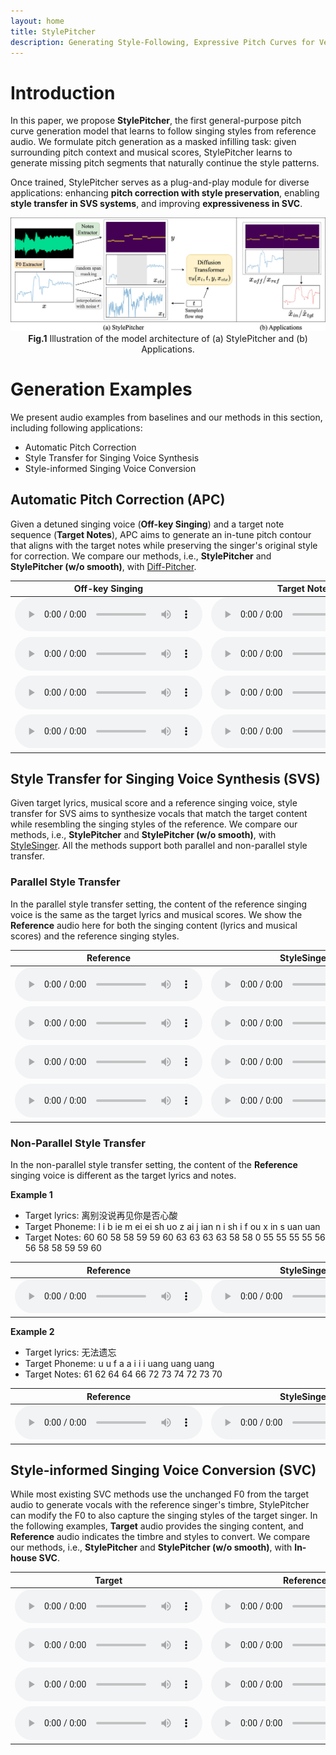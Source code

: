 ```yaml
---
layout: home
title: StylePitcher
description: Generating Style-Following, Expressive Pitch Curves for Versatile Singing Tasks
---
```


# Introduction

In this paper, we propose **StylePitcher**, the first general-purpose pitch curve generation model that learns to follow singing styles from reference audio. We formulate pitch generation as a masked infilling task: given surrounding pitch context and musical scores, StylePitcher learns to generate missing pitch segments that naturally continue the style patterns. 

Once trained, StylePitcher serves as a plug-and-play module for diverse applications: enhancing **pitch correction with style preservation**, enabling **style transfer in SVS systems**, and improving **expressiveness in SVC**.

<div align="center">
  <img src="figures/models.png" width=800 alt="">
  <figcaption><strong>Fig.1</strong> Illustration of the model architecture of (a) StylePitcher and (b) Applications.</figcaption>
</div>

# Generation Examples

We present audio examples from baselines and our methods in this section, including following applications:
* Automatic Pitch Correction
* Style Transfer for Singing Voice Synthesis
* Style-informed Singing Voice Conversion

## Automatic Pitch Correction (APC)

Given a detuned singing voice (**Off-key Singing**) and a target note sequence (**Target Notes**), APC aims to generate an in-tune pitch contour that aligns with the target notes while preserving the singer's original style for correction. We compare our methods, i.e., **StylePitcher** and **StylePitcher (w/o smooth)**, with [Diff-Pitcher](https://diffpitcher.github.io/demo/).

<table class="audio-table">
  <thead>
    <tr class="header">
    <th>Off-key Singing</th>
    <th>Target Notes</th>
    <th>Diff-Pitcher</th>
    <th>StylePitcher</th>
    <th>StylePitcher (w/o smooth)</th>
    </tr>
  </thead>
  <tbody>
    <tr>
      <td><audio controls=""><source src="assets/demos/APC/f1_0.wav" type="audio/mpeg" /></audio></td>
      <td><audio controls=""><source src="assets/demos/APC/f1_0_midi.wav" type="audio/mpeg" /></audio></td>
      <td><audio controls=""><source src="assets/demos/APC/f1_0_tuned.wav" type="audio/mpeg" /></audio></td>
      <td><audio controls=""><source src="assets/demos/APC/f1_0_tnued_ours.wav" type="audio/mpeg" /></audio></td>
      <td><audio controls=""><source src="assets/demos/APC/f1_0_tnued_ours_unsmooth.wav" type="audio/mpeg" /></audio></td>
    </tr>
    <tr>
      <td><audio controls=""><source src="assets/demos/APC/f3_16.wav" type="audio/mpeg" /></audio></td>
      <td><audio controls=""><source src="assets/demos/APC/f3_16_midi.wav" type="audio/mpeg" /></audio></td>
      <td><audio controls=""><source src="assets/demos/APC/f3_16_tuned.wav" type="audio/mpeg" /></audio></td>
      <td><audio controls=""><source src="assets/demos/APC/f3_16_tnued_ours.wav" type="audio/mpeg" /></audio></td>
      <td><audio controls=""><source src="assets/demos/APC/f3_16_tnued_ours_unsmooth.wav" type="audio/mpeg" /></audio></td>
    </tr>
    <tr>
      <td><audio controls=""><source src="assets/demos/APC/m2_1.wav" type="audio/mpeg" /></audio></td>
      <td><audio controls=""><source src="assets/demos/APC/m2_1_midi.wav" type="audio/mpeg" /></audio></td>
      <td><audio controls=""><source src="assets/demos/APC/m2_1_tuned.wav" type="audio/mpeg" /></audio></td>
      <td><audio controls=""><source src="assets/demos/APC/m2_1_tnued_ours.wav" type="audio/mpeg" /></audio></td>
      <td><audio controls=""><source src="assets/demos/APC/m2_1_tnued_ours_unsmooth.wav" type="audio/mpeg" /></audio></td>
    </tr>
    <tr>
      <td><audio controls=""><source src="assets/demos/APC/m2_9.wav" type="audio/mpeg" /></audio></td>
      <td><audio controls=""><source src="assets/demos/APC/m2_9_midi.wav" type="audio/mpeg" /></audio></td>
      <td><audio controls=""><source src="assets/demos/APC/m2_9_tuned.wav" type="audio/mpeg" /></audio></td>
      <td><audio controls=""><source src="assets/demos/APC/m2_9_tnued_ours.wav" type="audio/mpeg" /></audio></td>
      <td><audio controls=""><source src="assets/demos/APC/m2_9_tnued_ours_unsmooth.wav" type="audio/mpeg" /></audio></td>
    </tr>
  </tbody>
</table>

## Style Transfer for Singing Voice Synthesis (SVS)

Given target lyrics, musical score and a reference singing voice, style transfer for SVS aims to synthesize vocals that match the target content while resembling the singing styles of the reference. We compare our methods, i.e., **StylePitcher** and **StylePitcher (w/o smooth)**, with [StyleSinger](https://aaronz345.github.io/StyleSingerDemo/). All the methods support both parallel and non-parallel style transfer. 

### Parallel Style Transfer
In the parallel style transfer setting, the content of the reference singing voice is the same as the target lyrics and musical scores. We show the **Reference** audio here for both the singing content (lyrics and musical scores) and the reference singing styles.

<table class="audio-table">
  <thead>
    <tr class="header">
    <th>Reference</th>
    <th>StyleSinger</th>
    <th>StylePitcher</th>
    <th>StylePitcher (w/o smooth)</th>
    </tr>
  </thead>
  <tbody>
    <tr>
      <td><audio controls=""><source src="assets/demos/SVS/data_3020_original.wav" type="audio/mpeg" /></audio></td>
      <td><audio controls=""><source src="assets/demos/SVS/data_3020_stylesinger.wav" type="audio/mpeg" /></audio></td>
      <td><audio controls=""><source src="assets/demos/SVS/data_3020_ours.wav" type="audio/mpeg" /></audio></td>
      <td><audio controls=""><source src="assets/demos/SVS/data_3020_ours_unsmooth.wav" type="audio/mpeg" /></audio></td>
    </tr>
    <tr>
      <td><audio controls=""><source src="assets/demos/SVS/data_1110_original.wav" type="audio/mpeg" /></audio></td>
      <td><audio controls=""><source src="assets/demos/SVS/data_1110_stylesinger.wav" type="audio/mpeg" /></audio></td>
      <td><audio controls=""><source src="assets/demos/SVS/data_1110_ours.wav" type="audio/mpeg" /></audio></td>
      <td><audio controls=""><source src="assets/demos/SVS/data_1110_ours_unsmooth.wav" type="audio/mpeg" /></audio></td>
    </tr>
    <tr>
      <td><audio controls=""><source src="assets/demos/SVS/data_4230_original.wav" type="audio/mpeg" /></audio></td>
      <td><audio controls=""><source src="assets/demos/SVS/data_4230_stylesinger.wav" type="audio/mpeg" /></audio></td>
      <td><audio controls=""><source src="assets/demos/SVS/data_4230_ours.wav" type="audio/mpeg" /></audio></td>
      <td><audio controls=""><source src="assets/demos/SVS/data_4230_ours_unsmooth.wav" type="audio/mpeg" /></audio></td>
    </tr>
    <tr>
      <td><audio controls=""><source src="assets/demos/SVS/data_6900_original.wav" type="audio/mpeg" /></audio></td>
      <td><audio controls=""><source src="assets/demos/SVS/data_6900_stylesinger.wav" type="audio/mpeg" /></audio></td>
      <td><audio controls=""><source src="assets/demos/SVS/data_6900_ours.wav" type="audio/mpeg" /></audio></td>
      <td><audio controls=""><source src="assets/demos/SVS/data_6900_ours_unsmooth.wav" type="audio/mpeg" /></audio></td>
    </tr>
  </tbody>
</table>

### Non-Parallel Style Transfer
In the non-parallel style transfer setting, the content of the **Reference** singing voice is different as the target lyrics and notes. 

**Example 1**

* Target lyrics: 离别没说再见<AP>你是否心酸
* Target Phoneme: l i b ie m ei ei sh uo z ai j ian <AP> n i sh i f ou x in s uan uan
* Target Notes: 60 60 58 58 59 59 60 63 63 63 63 58 58 0 55 55 55 55 56 56 58 58 59 59 60

<table class="audio-table">
  <thead>
    <tr class="header">
    <th>Reference</th>
    <th>StyleSinger</th>
    <th>StylePitcher</th>
    <th>StylePitcher (w/o smooth)</th>
    </tr>
  </thead>
  <tbody>
    <tr>
      <td><audio controls=""><source src="assets/demos/SVS_non_parallel/data_3450_original.wav" type="audio/mpeg" /></audio></td>
      <td><audio controls=""><source src="assets/demos/SVS_non_parallel/data_0_gen_stylesinger.wav" type="audio/mpeg" /></audio></td>
      <td><audio controls=""><source src="assets/demos/SVS_non_parallel/data_0_ours.wav" type="audio/mpeg" /></audio></td>
      <td><audio controls=""><source src="assets/demos/SVS_non_parallel/data_0_ours_unsmooth.wav" type="audio/mpeg" /></audio></td>
    </tr>
  </tbody>
</table>

**Example 2**
* Target lyrics: 无法遗忘
* Target Phoneme: u u f a a i i i uang uang uang
* Target Notes: 61 62 64 64 66 72 73 74 72 73 70

<table class="audio-table">
  <thead>
    <tr class="header">
    <th>Reference</th>
    <th>StyleSinger</th>
    <th>StylePitcher</th>
    <th>StylePitcher (w/o smooth)</th>
    </tr>
  </thead>
  <tbody>
    <tr>
      <td><audio controls=""><source src="assets/demos/SVS_non_parallel/f5_arpeggios_vibrato_a.wav" type="audio/mpeg" /></audio></td>
      <td><audio controls=""><source src="assets/demos/SVS_non_parallel/data_240_gen_stylesinger.wav" type="audio/mpeg" /></audio></td>
      <td><audio controls=""><source src="assets/demos/SVS_non_parallel/data_240_ours.wav" type="audio/mpeg" /></audio></td>
      <td><audio controls=""><source src="assets/demos/SVS_non_parallel/data_240_ours_unsmooth.wav" type="audio/mpeg" /></audio></td>
    </tr>
  </tbody>
</table>

## Style-informed Singing Voice Conversion (SVC)
While most existing SVC methods use the unchanged F0 from the target audio to generate vocals with the reference singer's timbre, StylePitcher can modify the F0 to also capture the singing styles of the target singer. In the following examples, **Target** audio provides the singing content, and **Reference** audio indicates the timbre and styles to convert. We compare our methods, i.e., **StylePitcher** and **StylePitcher (w/o smooth)**, with **In-house SVC**.

<table class="audio-table">
  <thead>
    <tr class="header">
    <th>Target</th>
    <th>Reference</th>
    <th>In-house SVC</th>
    <th>StylePitcher</th>
    <th>StylePitcher (w/o smooth)</th>
    </tr>
  </thead>
  <tbody>
    <tr>
      <td><audio controls=""><source src="assets/demos/SVC/data_6330_original.wav" type="audio/mpeg" /></audio></td>
      <td><audio controls=""><source src="assets/demos/SVC/data_6980_original.wav" type="audio/mpeg" /></audio></td>
      <td><audio controls=""><source src="assets/demos/SVC/data_6330_singer=6980.wav" type="audio/mpeg" /></audio></td>
      <td><audio controls=""><source src="assets/demos/SVC/data_6330_singer=6980_ours.wav" type="audio/mpeg" /></audio></td>
      <td><audio controls=""><source src="assets/demos/SVC/data_6330_singer=6980_ours_unsmooth.wav" type="audio/mpeg" /></audio></td>
    </tr>
    <tr>
      <td><audio controls=""><source src="assets/demos/SVC/data_4740_original.wav" type="audio/mpeg" /></audio></td>
      <td><audio controls=""><source src="assets/demos/SVC/data_6770_original.wav" type="audio/mpeg" /></audio></td>
      <td><audio controls=""><source src="assets/demos/SVC/data_4740_singer=6770.wav" type="audio/mpeg" /></audio></td>
      <td><audio controls=""><source src="assets/demos/SVC/data_4740_singer=6770_ours.wav" type="audio/mpeg" /></audio></td>
      <td><audio controls=""><source src="assets/demos/SVC/data_4740_singer=6770_ours_unsmooth.wav" type="audio/mpeg" /></audio></td>
    </tr>
    <tr>
      <td><audio controls=""><source src="assets/demos/SVC/data_480_original.wav" type="audio/mpeg" /></audio></td>
      <td><audio controls=""><source src="assets/demos/SVC/data_3450_original.wav" type="audio/mpeg" /></audio></td>
      <td><audio controls=""><source src="assets/demos/SVC/data_480_singer=3450.wav" type="audio/mpeg" /></audio></td>
      <td><audio controls=""><source src="assets/demos/SVC/data_480_singer=3450_ours.wav" type="audio/mpeg" /></audio></td>
      <td><audio controls=""><source src="assets/demos/SVC/data_480_singer=3450_ours_unsmooth.wav" type="audio/mpeg" /></audio></td>
    </tr>
    <tr>
      <td><audio controls=""><source src="assets/demos/SVC/data_300_original.wav" type="audio/mpeg" /></audio></td>
      <td><audio controls=""><source src="assets/demos/SVC/data_vibrato_original.wav" type="audio/mpeg" /></audio></td>
      <td><audio controls=""><source src="assets/demos/SVC/data_300_singer=vibrato.wav" type="audio/mpeg" /></audio></td>
      <td><audio controls=""><source src="assets/demos/SVC/data_300_singer=vibrato_ours.wav" type="audio/mpeg" /></audio></td>
      <td><audio controls=""><source src="assets/demos/SVC/data_300_singer=vibrato_ours_unsmooth.wav" type="audio/mpeg" /></audio></td>
    </tr>
  </tbody>
</table>

[jekyll-organization]: https://github.com/jekyll
